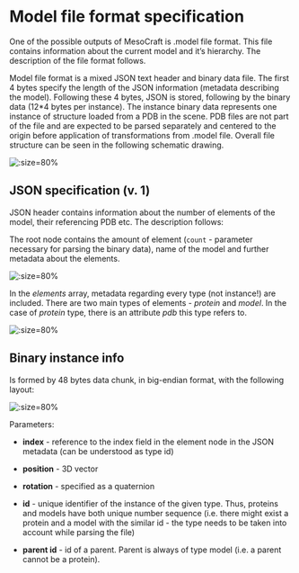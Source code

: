 # Model file format specification

One of the possible outputs of MesoCraft is .model file format. This file contains information about the current model and it’s hierarchy. The description of the file format follows. 

Model file format is a mixed JSON text header and binary data file. The first 4 bytes specify the length of the JSON information (metadata describing the model). Following these 4 bytes, JSON is stored, following by the binary data (12*4 bytes per instance). The instance binary data represents one instance of structure loaded from a PDB in the scene. PDB files are not part of the file and are expected to be parsed separately and centered to the origin before application of transformations from .model file. Overall file structure can be seen in the following schematic drawing.

![](_media/format/model_format_specs.png ':size=80%')

## JSON specification (v. 1)

JSON header contains information about the number of elements of the model, their referencing PDB etc. The description follows:

The root node contains the amount of element (`count` - parameter necessary for parsing the binary data), name of the model and further metadata about the elements.

![](_media/format/json_specs.png ':size=80%')

In the *elements* array, metadata regarding every type (not instance!) are included. There are two main types of elements - *protein* and *model*. In the case of *protein* type, there is an attribute *pdb* this type refers to. 

![](_media/format/json_specs1.png ':size=80%')

## Binary instance info

Is formed by 48 bytes data chunk, in big-endian format, with the following layout:

![](_media/format/binary_instance_info.png ':size=80%')

Parameters:

- **index** - reference to the index field in the element node in the JSON metadata (can be understood as type id)

- **position** - 3D vector

- **rotation** - specified as a quaternion

- **id** - unique identifier of the instance of the given type. Thus, proteins and models have both unique number sequence (i.e. there might exist a protein and a model with the similar id - the type needs to be taken into account while parsing the file)

- **parent id** - id of a parent. Parent is always of type model (i.e. a parent cannot be a protein).
